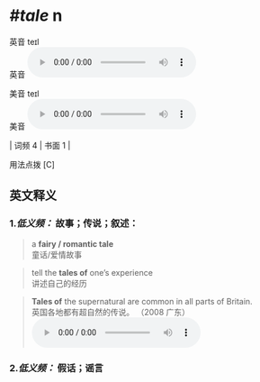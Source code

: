 # ***\#tale*** n
英音 teɪl  
英音
<audio src="./media/tale-B.aac" controls="controls"></audio>

美音 teɪl  
美音
<audio src="./media/tale.aac" controls="controls"></audio>



| 词频 4 | 书面 1 |  

用法点拨  [C]

英文释义
---
### 1.*低义频：* **故事；传说；叙述：**  

 > a **fairy / romantic tale**   
 > 童话/爱情故事    

 > tell the **tales of** one’s experience   
 > 讲述自己的经历    

 > **Tales of** the supernatural are common in all parts of Britain.   
 > 英国各地都有超自然的传说。  （2008 广东）  
<audio src="./media/tale-1.aac" controls="controls"></audio>

### 2.*低义频：* **假话；谣言**  


